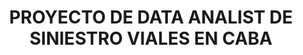 <center><h1 style="text-align:center">PROYECTO DE DATA ANALIST DE SINIESTRO VIALES EN CABA</h1></center>